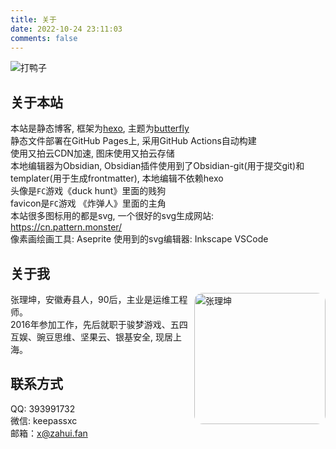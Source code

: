 ```yaml
---
title: 关于
date: 2022-10-24 23:11:03
comments: false
---
```


![打鸭子](https://static.zahui.fan/images/202210272250618.png)

## 关于本站
本站是静态博客, 框架为[hexo](https://hexo.io), 主题为[butterfly](https://butterfly.js.org/)  
静态文件部署在GitHub Pages上, 采用GitHub Actions自动构建  
使用又拍云CDN加速, 图床使用又拍云存储  
本地编辑器为Obsidian, Obsidian插件使用到了Obsidian-git(用于提交git)和templater(用于生成frontmatter), 本地编辑不依赖hexo  
头像是`FC`游戏《duck hunt》里面的贱狗  
favicon是`FC`游戏 《炸弹人》里面的主角  
本站很多图标用的都是svg, 一个很好的svg生成网站: <https://cn.pattern.monster/>  
像素画绘画工具: Aseprite 使用到的svg编辑器: Inkscape  VSCode  

## 关于我

<style type="text/css">
.zhanglikun-photo{
    width:15em; 
    height:auto; 
    border-radius:1em; 
    float:right;
}
</style>

<img src="https://static.zahui.fan/public/zhanglikun.jpg" class="zhanglikun-photo" title="张理坤 2019" alt="张理坤" width="355" height="533" />

张理坤，安徽寿县人，90后，主业是运维工程师。  
2016年参加工作，先后就职于骏梦游戏、五四互娱、豌豆思维、坚果云、银基安全,  现居上海。

## 联系方式

QQ:  393991732  
微信: keepassxc  
邮箱：[x@zahui.fan](mailto:x@zahui.fan)  
